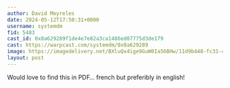 ```yaml
---
author: David Meyreles
date: 2024-05-12T17:50:31+0000
username: systemdm
fid: 5483
cast_id: 0x8a629289f1de4e7e82a3ca1486ed07775d3de179
cast: https://warpcast.com/systemdm/0x8a629289
image: https://imagedelivery.net/BXluQx4ige9GuW0Ia56BHw/11d9b448-fc31-421e-8490-5b7e3b6d8b00/original
layout: post
---
```

Would love to find this in PDF… french but preferibly in english!  

<img src='https://imagedelivery.net/BXluQx4ige9GuW0Ia56BHw/11d9b448-fc31-421e-8490-5b7e3b6d8b00/original' alt='' referrerpolicy='no-referrer'/>